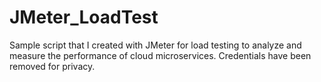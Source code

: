 # JMeter_LoadTest
Sample script that I created with JMeter for load testing to analyze and measure the performance of cloud microservices. Credentials have been removed for privacy.
